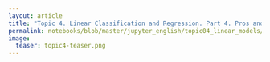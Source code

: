 ```yaml
---
layout: article
title: "Topic 4. Linear Classification and Regression. Part 4. Pros and Cons"
permalink: notebooks/blob/master/jupyter_english/topic04_linear_models/topic4_linear_models_part4_good_bad_logit_movie_reviews_XOR.ipynb?flush_cache=true
image:
  teaser: topic4-teaser.png
---
```



